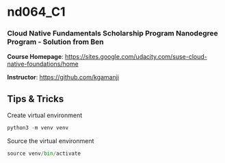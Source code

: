 # nd064_C1
### Cloud Native Fundamentals Scholarship Program Nanodegree Program - Solution from Ben

**Course Homepage**: https://sites.google.com/udacity.com/suse-cloud-native-foundations/home

**Instructor**: https://github.com/kgamanji

## Tips & Tricks
Create virtual environment

````python
python3 -m venv venv
````

Source the virtual environment
````python
source venv/bin/activate
````
